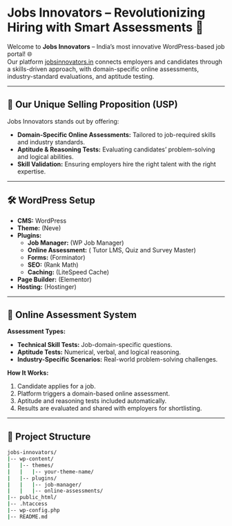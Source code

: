 # Jobs Innovators – Revolutionizing Hiring with Smart Assessments 🚀

Welcome to **Jobs Innovators** – India’s most innovative WordPress-based job portal! 🌐  
Our platform [jobsinnovators.in](https://jobsinnovators.in) connects employers and candidates through a skills-driven approach, with domain-specific online assessments, industry-standard evaluations, and aptitude testing.  

---

## 🌟 Our Unique Selling Proposition (USP)  
Jobs Innovators stands out by offering:  
- **Domain-Specific Online Assessments:** Tailored to job-required skills and industry standards.  
- **Aptitude & Reasoning Tests:** Evaluating candidates’ problem-solving and logical abilities.  
- **Skill Validation:** Ensuring employers hire the right talent with the right expertise.  

---

## 🛠️ WordPress Setup  
- **CMS:** WordPress  
- **Theme:** (Neve)  
- **Plugins:**  
    - **Job Manager:** (WP Job Manager)  
    - **Online Assessment:** ( Tutor LMS, Quiz and Survey Master)  
    - **Forms:** (Forminator)  
    - **SEO:** (Rank Math)  
    - **Caching:** (LiteSpeed Cache)  
- **Page Builder:** (Elementor)  
- **Hosting:** (Hostinger)  

---

## 🧠 Online Assessment System  
**Assessment Types:**  
- **Technical Skill Tests:** Job-domain-specific questions.  
- **Aptitude Tests:** Numerical, verbal, and logical reasoning.  
- **Industry-Specific Scenarios:** Real-world problem-solving challenges.  

**How It Works:**  
1. Candidate applies for a job.  
2. Platform triggers a domain-based online assessment.  
3. Aptitude and reasoning tests included automatically.  
4. Results are evaluated and shared with employers for shortlisting.  

---

## 📂 Project Structure  
```bash
jobs-innovators/
|-- wp-content/
|   |-- themes/
|   |   |-- your-theme-name/
|   |-- plugins/
|   |   |-- job-manager/
|   |   |-- online-assessments/
|-- public_html/
|-- .htaccess
|-- wp-config.php
|-- README.md
